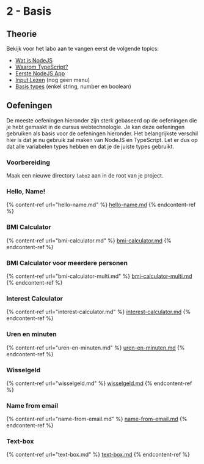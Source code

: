 # 2 - Basis

## Theorie

Bekijk voor het labo aan te vangen eerst de volgende topics:

* [Wat is NodeJS](../../nodejs-+-typescript/wat-is-nodejs.md)
* [Waarom TypeScript?](../../nodejs-+-typescript/waarom-typescript.md)
* [Eerste NodeJS App](../../nodejs-+-typescript/projectmaken.md)
* [Input Lezen](../../nodejs-+-typescript/input-lezen.md) (nog geen menu)
* [Basis types](../../nodejs-+-typescript/type-systeem/basic-types.md) (enkel string, number en boolean)

## Oefeningen

De meeste oefeningen hieronder zijn sterk gebaseerd op de oefeningen die je hebt gemaakt in de cursus webtechnologie. Je kan deze oefeningen gebruiken als basis voor de oefeningen hieronder. Het belangrijkste verschil hier is dat je nu gebruik zal maken van NodeJS en TypeScript. Let er dus op dat alle variabelen types hebben en dat je de juiste types gebruikt.

### Voorbereiding

Maak een nieuwe directory `labo2` aan in de root van je project.

### Hello, Name!

{% content-ref url="hello-name.md" %}
[hello-name.md](hello-name.md)
{% endcontent-ref %}

### BMI Calculator

{% content-ref url="bmi-calculator.md" %}
[bmi-calculator.md](bmi-calculator.md)
{% endcontent-ref %}

### BMI Calculator voor meerdere personen

{% content-ref url="bmi-calculator-multi.md" %}
[bmi-calculator-multi.md](bmi-calculator-multi.md)
{% endcontent-ref %}

### Interest Calculator

{% content-ref url="interest-calculator.md" %}
[interest-calculator.md](interest-calculator.md)
{% endcontent-ref %}

### Uren en minuten

{% content-ref url="uren-en-minuten.md" %}
[uren-en-minuten.md](uren-en-minuten.md)
{% endcontent-ref %}

### Wisselgeld

{% content-ref url="wisselgeld.md" %}
[wisselgeld.md](wisselgeld.md)
{% endcontent-ref %}

### Name from email

{% content-ref url="name-from-email.md" %}
[name-from-email.md](name-from-email.md)
{% endcontent-ref %}

### Text-box

{% content-ref url="text-box.md" %}
[text-box.md](text-box.md)
{% endcontent-ref %}
